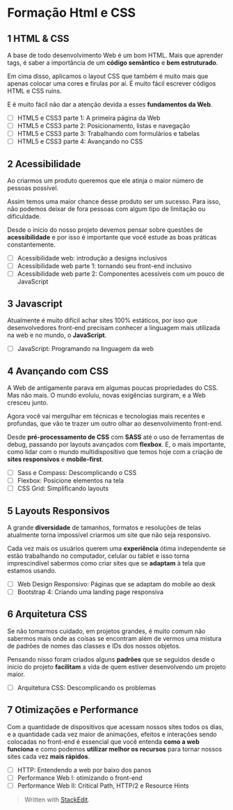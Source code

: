 # Formação Html e CSS


## 1 HTML & CSS

A base de todo desenvolvimento Web é um bom HTML. Mais que aprender tags, é saber a importância de um **código semântico** e **bem estruturado**. 

Em cima disso, aplicamos o layout CSS que também é muito mais que apenas colocar uma cores e firulas por aí. É muito fácil escrever códigos HTML e CSS ruins. 

E é muito fácil não dar a atenção devida a esses **fundamentos da Web**.

 - [ ] HTML5 e CSS3 parte 1:  A primeira página da Web
 - [ ] HTML5 e CSS3 parte 2: Posicionamento, listas e navegação
 - [ ] HTML5 e CSS3 parte 3: Trabalhando com formulários e tabelas
 - [ ] HTML5 e CSS3 parte 4: Avançando no CSS

## 2 Acessibilidade
Ao criarmos um produto queremos que ele atinja o maior número de pessoas possível. 

Assim temos uma maior chance desse produto ser um sucesso. Para isso, não podemos deixar de fora pessoas com algum tipo de limitação ou dificuldade.

Desde o início do nosso projeto devemos pensar sobre questões de **acessibilidade** e por isso é importante que você estude as boas práticas constantemente.

 - [ ] Acessibilidade web: introdução a designs inclusivos
 - [ ] Acessibilidade web parte 1: tornando seu front-end inclusivo
 - [ ] Acessibilidade web parte 2: Componentes acessíveis com um pouco de JavaScript

## 3 Javascript

Atualmente é muito difícil achar sites 100% estáticos, por isso que desenvolvedores front-end precisam conhecer a linguagem mais utilizada na web e no mundo, o **JavaScript**.

 - [ ] JavaScript: Programando na linguagem da web

## 4 Avançando com CSS

A Web de antigamente parava em algumas poucas propriedades do CSS. Mas não mais. O mundo evoluiu, novas exigências surgiram, e a Web cresceu junto. 

Agora você vai mergulhar em técnicas e tecnologias mais recentes e profundas, que vão te trazer um outro olhar ao desenvolvimento front-end.

Desde **pré-processamento de CSS** com **SASS** até o uso de ferramentas de debug, passando por layouts avançados com **flexbox**. E, o mais importante, como lidar com o mundo multidispositivo que temos hoje com a criação de **sites responsivos** e **mobile-first**.

 - [ ] Sass e Compass: Descomplicando o CSS
 - [ ] Flexbox: Posicione elementos na tela
 - [ ] CSS Grid: Simplificando layouts

## 5 Layouts Responsivos

A grande **diversidade** de tamanhos, formatos e resoluções de telas atualmente torna impossível criarmos um site que não seja responsivo. 

Cada vez mais os usuários querem uma **experiência** ótima independente se estão trabalhando no computador, celular ou tablet e isso torna imprescindível sabermos como criar sites que se **adaptam** à tela que estamos usando.

 - [ ] Web Design Responsivo: Páginas que se adaptam do mobile ao desk
 - [ ] Bootstrap 4: Criando uma landing page responsiva

## 6 Arquitetura CSS

Se não tomarmos cuidado, em projetos grandes, é muito comum não sabermos mais onde as coisas se encontram além de vermos uma mistura de padrões de nomes das classes e IDs dos nossos objetos.

Pensando nisso foram criados alguns **padrões** que se seguidos desde o inicio do projeto **facilitam** a vida de quem estiver desenvolvendo um projeto maior.

 - [ ] Arquitetura CSS: Descomplicando os problemas

## 7 Otimizações e Performance

Com a quantidade de dispositivos que acessam nossos sites todos os dias, e a quantidade cada vez maior de animações, efeitos e interações sendo colocadas no front-end é essencial que você entenda **como a web funciona** e como podemos **utilizar melhor os recursos** para tornar nossos sites cada vez **mais rápidos**.

 - [ ] HTTP: Entendendo a web por baixo dos panos
 - [ ] Performance Web I: otimizando o front-end
 - [ ] Performance Web II: Critical Path, HTTP/2 e Resource Hints

> Written with [StackEdit](https://stackedit.io/).
